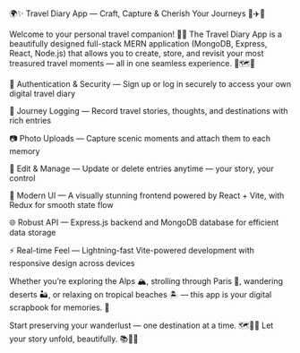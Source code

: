 🌍✨ Travel Diary App — Craft, Capture & Cherish Your Journeys 📖✈️🧭

Welcome to your personal travel companion! 🧳💙 The Travel Diary App is a beautifully designed full-stack MERN application (MongoDB, Express, React, Node.js) that allows you to create, store, and revisit your most treasured travel moments — all in one seamless experience. 🌄🗺️💬

🔐 Authentication & Security — Sign up or log in securely to access your own digital travel diary

📝 Journey Logging — Record travel stories, thoughts, and destinations with rich entries

📷 Photo Uploads — Capture scenic moments and attach them to each memory

🧹 Edit & Manage — Update or delete entries anytime — your story, your control

🎨 Modern UI — A visually stunning frontend powered by React + Vite, with Redux for smooth state flow

🌐 Robust API — Express.js backend and MongoDB database for efficient data storage

⚡ Real-time Feel — Lightning-fast Vite-powered development with responsive design across devices


Whether you’re exploring the Alps 🏔️, strolling through Paris 🗼, wandering deserts 🏜️, or relaxing on tropical beaches 🏝️ — this app is your digital scrapbook for memories. 🌟

Start preserving your wanderlust — one destination at a time. 🗺️🛫💬
Let your story unfold, beautifully. 📚💫🌈

